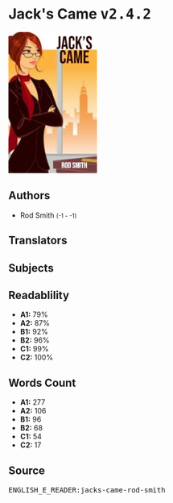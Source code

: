 # Jack's Came <kbd>v2.4.2</kbd>

![](./cover.medium.jpg "")

## Authors


 - Rod Smith <small>(-1 - -1)</small>

## Translators



## Subjects



## Readablility


 - **A1:** 79%
 - **A2:** 87%
 - **B1:** 92%
 - **B2:** 96%
 - **C1:** 99%
 - **C2:** 100%

## Words Count


 - **A1:** 277
 - **A2:** 106
 - **B1:** 96
 - **B2:** 68
 - **C1:** 54
 - **C2:** 17

## Source


<kbd>ENGLISH_E_READER:jacks-came-rod-smith</kbd>
